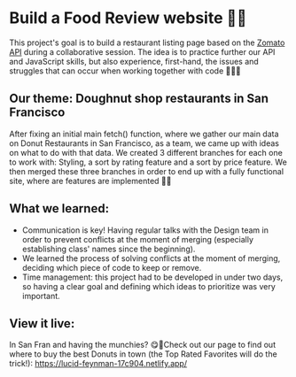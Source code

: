 # Build a Food Review website 🌮🥑

This project's goal is to build a restaurant listing page based on the <a href="https://developers.zomato.com/">Zomato API</a> during a collaborative session. The idea is to practice further our API and JavaScript skills, but also experience, first-hand, the issues and struggles that can occur when working together with code 🍅👩‍💻
 
## Our theme: Doughnut shop restaurants in San Francisco
After fixing an initial main fetch() function, where we gather our main data on Donut Restaurants in San Francisco, as a team, we came up with ideas on what to do with that data.
We created 3 different branches for each one to work with: Styling, a sort by rating feature and a sort by price feature.
We then merged these three branches in order to end up with a fully functional site, where are features are implemented 💪🍩

## What we learned:
- Communication is key! Having regular talks with the Design team in order to prevent conflicts at the moment of merging (especially establishing class' names since the beginning).
- We learned the process of solving conflicts at the moment of merging, deciding which piece of code to keep or remove.
- Time management: this project had to be developed in under two days, so having a clear goal and defining which ideas to prioritize was very important.

## View it live:
In San Fran and having the munchies? 😋🍩Check out our page to find out where to buy the best Donuts in town (the Top Rated Favorites will do the trick!): https://lucid-feynman-17c904.netlify.app/
